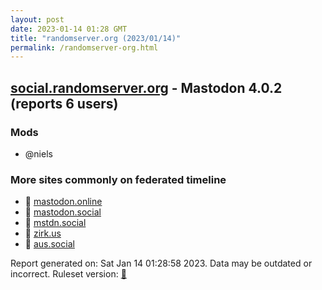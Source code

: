```yaml
---
layout: post
date: 2023-01-14 01:28 GMT
title: "randomserver.org (2023/01/14)"
permalink: /randomserver-org.html
---
```


## [social.randomserver.org](https://social.randomserver.org) - Mastodon 4.0.2 (reports 6 users)

### Mods
 * @niels

### More sites commonly on federated timeline

* 🐘 [mastodon.online](/mastodon-online.html)
* 🐘 [mastodon.social](/mastodon-social.html)
* 🐘 [mstdn.social](/mstdn-social.html)
* 🐘 [zirk.us](/zirk-us.html)
* 🐘 [aus.social](/aus-social.html)

Report generated on: Sat Jan 14 01:28:58 2023. Data may be outdated or incorrect.
Ruleset version: [🧁](/version-cupcake)
